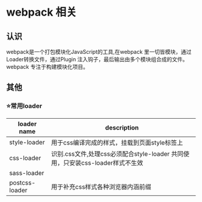 # webpack 相关



## 认识

webpack是一个打包模块化JavaScript的工具,在webpack 里一切皆模块，通过Loader转换文件，通过Plugin 注入钩子，最后输出由多个模块组合成的文件。webpack 专注于构建模块化项目。



## 其他


### ⭐️常用loader

|  loader name | description |
| ----| ----|
| style-loader  | 用于css编译完成的样式，挂载到页面style标签上 |
| css-loader | 识别.css文件,处理css必须配合style-loader 共同使用，只安装css-loader样式不生效|
| sass-loader||
| postcss-loader| 用于补充css样式各种浏览器内涵前缀|
